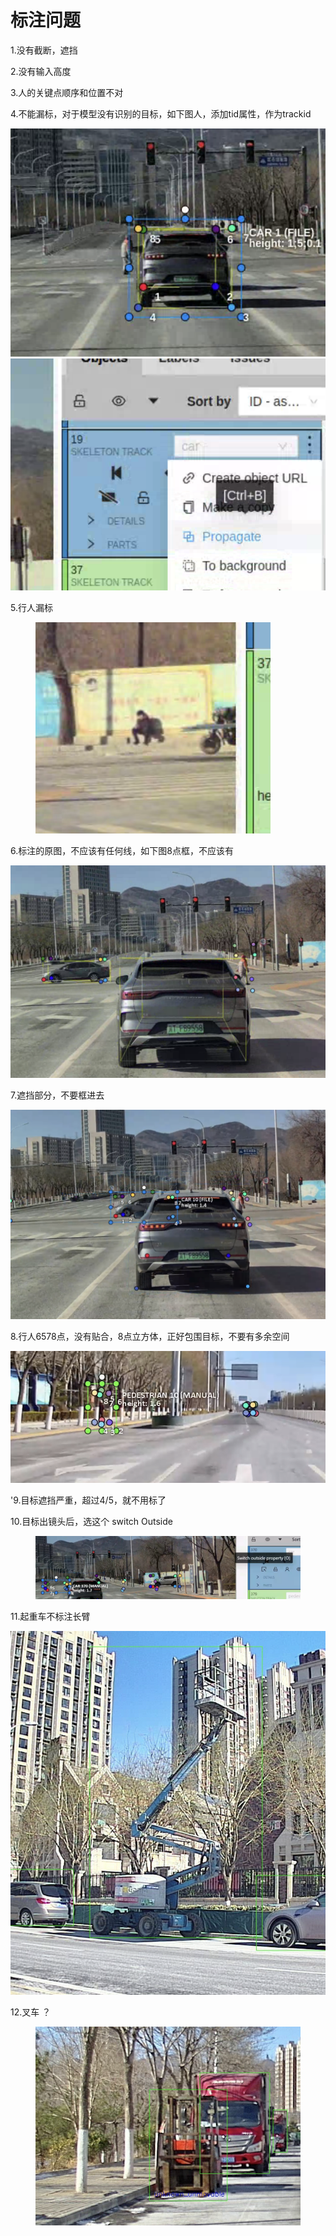 # 标注问题

1.没有截断，遮挡

2.没有输入高度

3.人的关键点顺序和位置不对

4.不能漏标，对于模型没有识别的目标，如下图人，添加tid属性，作为trackid

![](<.gitbook/assets/image (2) (1).png>)![](<.gitbook/assets/image (1) (1) (1).png>)

5.行人漏标

<figure><img src=".gitbook/assets/image (2) (1) (1).png" alt=""><figcaption></figcaption></figure>

6.标注的原图，不应该有任何线，如下图8点框，不应该有

![](<.gitbook/assets/image (3).png>)

7.遮挡部分，不要框进去

![](<.gitbook/assets/image (2).png>)

8.行人6578点，没有贴合，8点立方体，正好包围目标，不要有多余空间

![](<.gitbook/assets/image (1) (1).png>)

'9.目标遮挡严重，超过4/5，就不用标了

10.目标出镜头后，选这个 switch Outside

<figure><img src=".gitbook/assets/image (4).png" alt=""><figcaption></figcaption></figure>

11.起重车不标注长臂

![](<.gitbook/assets/image (1).png>)

12.叉车 ？

<figure><img src=".gitbook/assets/image.png" alt=""><figcaption></figcaption></figure>

